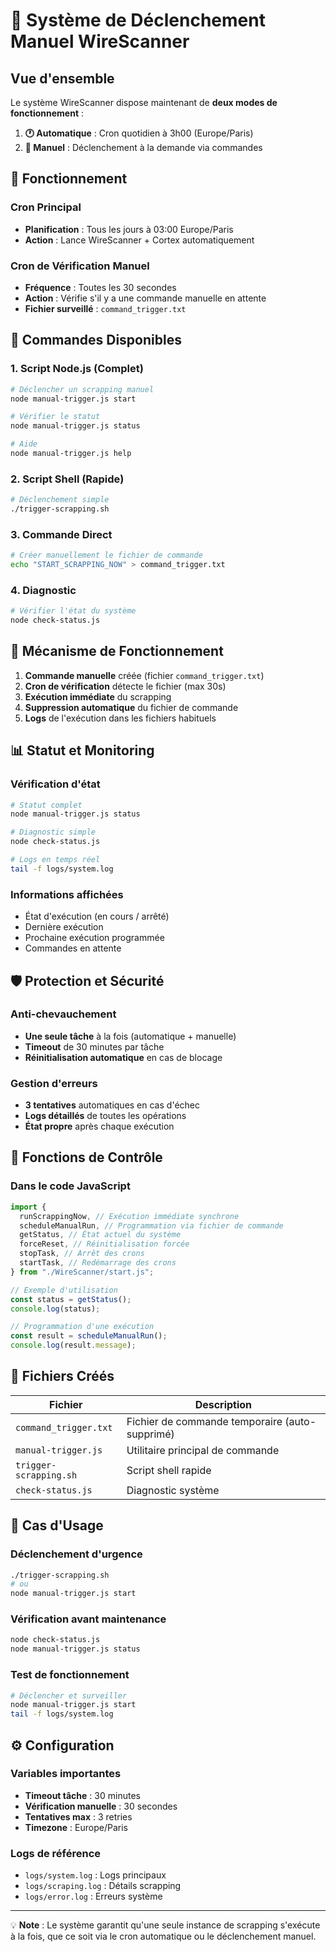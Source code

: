 # 🚀 Système de Déclenchement Manuel WireScanner

## Vue d'ensemble

Le système WireScanner dispose maintenant de **deux modes de fonctionnement** :

1. **🕐 Automatique** : Cron quotidien à 3h00 (Europe/Paris)
2. **🎯 Manuel** : Déclenchement à la demande via commandes

## 🔧 Fonctionnement

### Cron Principal

- **Planification** : Tous les jours à 03:00 Europe/Paris
- **Action** : Lance WireScanner + Cortex automatiquement

### Cron de Vérification Manuel

- **Fréquence** : Toutes les 30 secondes
- **Action** : Vérifie s'il y a une commande manuelle en attente
- **Fichier surveillé** : `command_trigger.txt`

## 📝 Commandes Disponibles

### 1. Script Node.js (Complet)

```bash
# Déclencher un scrapping manuel
node manual-trigger.js start

# Vérifier le statut
node manual-trigger.js status

# Aide
node manual-trigger.js help
```

### 2. Script Shell (Rapide)

```bash
# Déclenchement simple
./trigger-scrapping.sh
```

### 3. Commande Direct

```bash
# Créer manuellement le fichier de commande
echo "START_SCRAPPING_NOW" > command_trigger.txt
```

### 4. Diagnostic

```bash
# Vérifier l'état du système
node check-status.js
```

## 🔄 Mécanisme de Fonctionnement

1. **Commande manuelle** créée (fichier `command_trigger.txt`)
2. **Cron de vérification** détecte le fichier (max 30s)
3. **Exécution immédiate** du scrapping
4. **Suppression automatique** du fichier de commande
5. **Logs** de l'exécution dans les fichiers habituels

## 📊 Statut et Monitoring

### Vérification d'état

```bash
# Statut complet
node manual-trigger.js status

# Diagnostic simple
node check-status.js

# Logs en temps réel
tail -f logs/system.log
```

### Informations affichées

- État d'exécution (en cours / arrêté)
- Dernière exécution
- Prochaine exécution programmée
- Commandes en attente

## 🛡️ Protection et Sécurité

### Anti-chevauchement

- **Une seule tâche** à la fois (automatique + manuelle)
- **Timeout** de 30 minutes par tâche
- **Réinitialisation automatique** en cas de blocage

### Gestion d'erreurs

- **3 tentatives** automatiques en cas d'échec
- **Logs détaillés** de toutes les opérations
- **État propre** après chaque exécution

## 🔧 Fonctions de Contrôle

### Dans le code JavaScript

```javascript
import {
  runScrappingNow, // Exécution immédiate synchrone
  scheduleManualRun, // Programmation via fichier de commande
  getStatus, // État actuel du système
  forceReset, // Réinitialisation forcée
  stopTask, // Arrêt des crons
  startTask, // Redémarrage des crons
} from "./WireScanner/start.js";

// Exemple d'utilisation
const status = getStatus();
console.log(status);

// Programmation d'une exécution
const result = scheduleManualRun();
console.log(result.message);
```

## 📁 Fichiers Créés

| Fichier                | Description                                    |
| ---------------------- | ---------------------------------------------- |
| `command_trigger.txt`  | Fichier de commande temporaire (auto-supprimé) |
| `manual-trigger.js`    | Utilitaire principal de commande               |
| `trigger-scrapping.sh` | Script shell rapide                            |
| `check-status.js`      | Diagnostic système                             |

## 🚨 Cas d'Usage

### Déclenchement d'urgence

```bash
./trigger-scrapping.sh
# ou
node manual-trigger.js start
```

### Vérification avant maintenance

```bash
node check-status.js
node manual-trigger.js status
```

### Test de fonctionnement

```bash
# Déclencher et surveiller
node manual-trigger.js start
tail -f logs/system.log
```

## ⚙️ Configuration

### Variables importantes

- **Timeout tâche** : 30 minutes
- **Vérification manuelle** : 30 secondes
- **Tentatives max** : 3 retries
- **Timezone** : Europe/Paris

### Logs de référence

- `logs/system.log` : Logs principaux
- `logs/scraping.log` : Détails scrapping
- `logs/error.log` : Erreurs système

---

💡 **Note** : Le système garantit qu'une seule instance de scrapping s'exécute à la fois, que ce soit via le cron automatique ou le déclenchement manuel.
